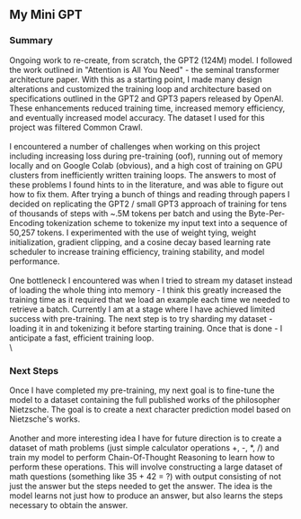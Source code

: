 ## My Mini GPT
### Summary
Ongoing work to re-create, from scratch, the GPT2 (124M) model. I followed the work outlined in "Attention is All You Need" - the seminal transformer architecture paper. With this as a starting point, I made many design alterations and customized the training loop and architecture based on specifications outlined in the GPT2 and GPT3 papers released by OpenAI. These enhancements reduced training time, increased memory efficiency, and eventually increased model accuracy. The dataset I used for this project was filtered Common Crawl.\
\
I encountered a number of challenges when working on this project including increasing loss during pre-training (oof), running out of memory locally and on Google Colab (obvious), and a high cost of training on GPU clusters from inefficiently written training loops. The answers to most of these problems I found hints to in the literature, and was able to figure out how to fix them. After trying a bunch of things and reading through papers I decided on replicating the GPT2 / small GPT3 approach of training for tens of thousands of steps with ~.5M tokens per batch and using the Byte-Per-Encoding tokenization scheme to tokenize my input text into a sequence of 50,257 tokens. I experimented with the use of weight tying, weight initialization, gradient clipping, and a cosine decay based learning rate scheduler to increase training efficiency, training stability, and model performance. \
\
One bottleneck I encountered was when I tried to stream my dataset instead of loading the whole thing into memory - I think this greatly increased the training time as it required that we load an example each time we needed to retrieve a batch. 
Currently I am at a stage where I have achieved limited success with pre-training. The next step is to try sharding my dataset - loading it in and tokenizing it before starting training. Once that is done - I anticipate a fast, efficient training loop.\
\
### Next Steps
Once I have completed my pre-training, my next goal is to fine-tune the model to a dataset containing the full published works of the philosopher Nietzsche. The goal is to create a next character prediction model based on Nietzsche's works.\
\
Another and more interesting idea I have for future direction is to create a dataset of math problems (just simple calculator operations +, -, *, /) and train my model to perform Chain-Of-Thought Reasoning to learn how to perform these operations. This will involve constructing a large dataset of math questions (something like 35 + 42 = ?) with output consisting of not just the answer but the steps needed to get the answer. The idea is the model learns not just how to produce an answer, but also learns the steps necessary to obtain the answer. 

